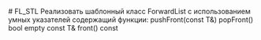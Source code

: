#   F L _ S T L 
Реализовать шаблонный класс ForwardList с использованием умных указателей содержащий функции:
pushFront(const T&)
popFront()
bool empty
const T& front() const


